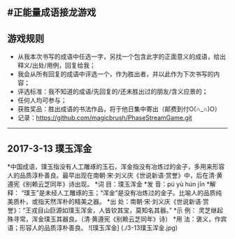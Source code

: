 #正能量成语接龙游戏
---
## 游戏规则
* 从我本次书写的成语中任选一字，另找一个包含此字的正面意义的成语，给出释义/出处/用例，回复给我；
* 我会从所有回复的成语中评选一个，作为胜出者，并以此作为下次书写的内容；
* 评选标准：我不知道的成语/先回复的/还未胜出过的朋友/含义应景的；
* 任何人均可参与；
* 获胜奖品：胜出成语的书法作品，将于他日集中寄出（邮费到付O(∩_∩)O）
* 记录：https://github.com/magicbrush/PhaseStreamGame.git
---

## 2017-3-13 璞玉浑金
*中国成语，璞玉指没有人工雕琢的玉石，浑金指没有冶炼过的金子，多用来形容人的品质淳朴善良。最早出现在南朝·宋·刘义庆《世说新语·赏誉》中，后在清·黄遵宪《别赖云芝同年》诗出现。
*词 目：璞玉浑金
*发 音：pú yù hún jīn
*解 释： “璞玉”是未经人工雕琢的玉；“浑金”是没有冶炼过的金子。比喻人的品质纯美质朴，或指天然浑朴的精美之器。
*出 处：南朝·宋·刘义庆《世说新语·赏誉》：“王戎目山巨源如璞玉浑金，人皆钦其宝，莫知名其器。”
*示 例： 灵芝继起殊寻常，浑金璞玉其器良。（清·黄遵宪《别赖云芝同年》诗）
*用 法：褒义，作宾语；形容人的品质淳朴善良。
![璞玉浑金] (./3-13璞玉浑金.jpg)

